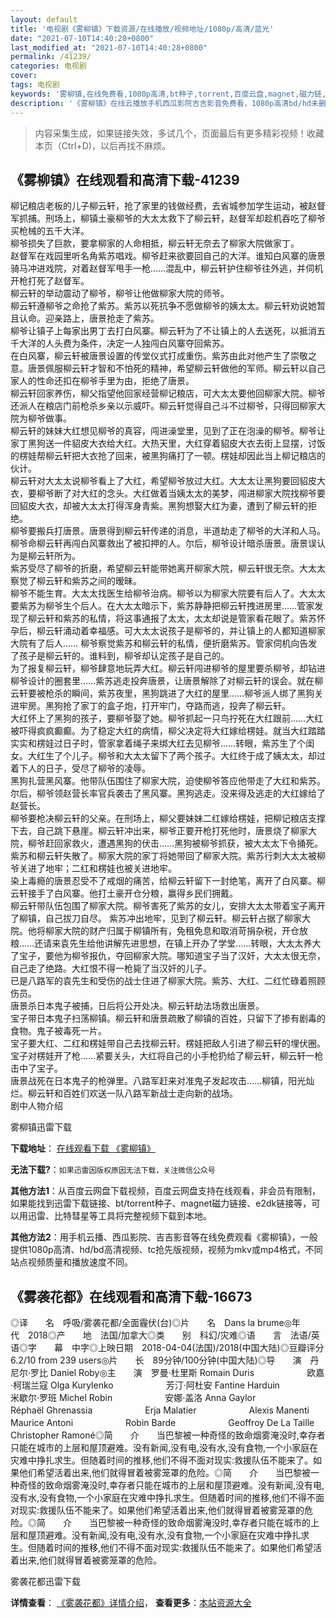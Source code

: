 ```yaml
---
layout: default
title: '电视剧《雾柳镇》下载资源/在线播放/视频地址/1080p/高清/蓝光'
date: "2021-07-10T14:40:28+0800"
last_modified_at: "2021-07-10T14:40:28+0800"
permalink: /41239/
categories: 电视剧
cover:
tags: 电视剧
keywords: '雾柳镇,在线免费看,1080p高清,bt种子,torrent,百度云盘,magnet,磁力链,迅雷下载资源'
description: '《雾柳镇》在线云播放手机西瓜影院吉吉影音免费看，1080p高清bd/hd未删减完整版和tc抢先枪版，mkv/mp4格式，附带bt/torrent种子、magnet/磁力链、百度云盘、网盘资源迅雷下载链接'
---
```


>内容采集生成，如果链接失效，多试几个，页面最后有更多精彩视频！收藏本页（Ctrl+D)，以后再找不麻烦。


## 《雾柳镇》在线观看和高清下载-41239

柳记粮店老板的儿子柳云轩，抢了家里的钱做经费，去省城参加学生运动，被赵督军抓捕。刑场上，柳镇土豪柳爷的大太太救下了柳云轩，赵督军却趁机吞吃了柳爷买枪械的五千大洋。<br />柳爷损失了巨款，要拿柳家的人命相抵，柳云轩无奈去了柳家大院做家丁。<br />赵督军在戏园里听名角紫苏唱戏。柳爷赶来欲要回自己的大洋。谁知白风寨的唐景骑马冲进戏院，对着赵督军甩手一枪&hellip;…混乱中，柳云轩护住柳爷往外逃，并伺机开枪打死了赵督军。<br />柳云轩的举动震动了柳爷，柳爷让他做柳家大院的师爷。<br />柳云轩遵柳爷之命抢了紫苏。紫苏以死抗争不愿做柳爷的姨太太。柳云轩劝说她暂且认命。迎亲路上，唐景抢走了紫苏。<br />柳爷让镇子上每家出男丁去打白风寨。柳云轩为了不让镇上的人去送死，以抵消五千大洋的人头费为条件，决定一人独闯白风寨夺回紫苏。<br />在白风寨，柳云轩被唐景设置的传堂仪式打成重伤。紫苏由此对他产生了崇敬之意。唐景佩服柳云轩才智和不怕死的精神，希望柳云轩做他的军师。柳云轩以自己家人的性命还扣在柳爷手里为由，拒绝了唐景。<br />柳云轩回家养伤，柳父指望他回家经营柳记粮店，可大太太要他回柳家大院。柳爷还派人在粮店门前枪杀乡亲以示威吓。柳云轩觉得自己斗不过柳爷，只得回柳家大院为柳爷做事。<br />柳云轩的妹妹大红想见柳爷的真容，闯进澡堂里，见到了正在泡澡的柳爷。柳爷让家丁黑狗送一件貂皮大衣给大红。大热天里，大红穿着貂皮大衣去街上显摆，讨饭的楞娃帮柳云轩把大衣抢了回来，被黑狗痛打了一顿。楞娃却因此当上柳记粮店的伙计。<br />柳云轩对大太太说柳爷看上了大红，希望柳爷放过大红。大太太让黑狗要回貂皮大衣，要柳爷断了对大红的念头。大红做着当姨太太的美梦，闯进柳家大院找柳爷要回貂皮大衣，却被大太太打得浑身青紫。黑狗想娶大红为妻，遭到了柳云轩的拒绝。<br />柳爷要搬兵打唐景。唐景得到柳云轩传递的消息，半道劫走了柳爷的大洋和人马。柳爷命柳云轩再闯白风寨救出了被扣押的人。尔后，柳爷设计暗杀唐景。唐景误认为是柳云轩所为。<br />紫苏受尽了柳爷的折磨，希望柳云轩能带她离开柳家大院，柳云轩很无奈。大太太察觉了柳云轩和紫苏之间的暧昧。<br />柳爷不能生育。大太太找医生给柳爷治病。柳爷以为柳家大院要有后人了。大太太要紫苏为柳爷生个后人。在大太太暗示下，紫苏静静把柳云轩拽进房里&hellip;…管家发现了柳云轩和紫苏的私情，将这事通报了太太，太太却说是管家看花眼了。紫苏怀孕后，柳云轩涌动着幸福感。可大太太说孩子是柳爷的，并让镇上的人都知道柳家大院有了后人…… 柳爷察觉紫苏和柳云轩的私情，便折磨紫苏。管家伺机向告发了孩子是柳云轩的。谁料到，柳爷却认定孩子是自己的。<br />为了报复柳云轩，柳爷肆意地玩弄大红。柳云轩闯进柳爷的屋里要杀柳爷，却钻进柳爷设计的圈套里……紫苏逃走投奔唐景，让唐景解除了对柳云轩的误会。就在柳云轩要被枪杀的瞬间，紫苏夜里，黑狗跳进了大红的屋里&hellip;…柳爷派人绑了黑狗关进牢房。黑狗抢了家丁的盒子炮，打开牢门，夺路而逃，投奔了柳云轩。<br />大红怀上了黑狗的孩子，要柳爷娶了她。柳爷抓起一只鸟拧死在大红跟前&hellip;…大红被吓得疯疯癫癫。为了稳定大红的病情，柳父决定将大红嫁给楞娃。就当大红踏踏实实和楞娃过日子时，管家拿着绳子来绑大红去见柳爷……转眼，紫苏生了个闺女。大红生了个儿子。柳爷和大太太留下了两个孩子。大红终于成了姨太太，却过着下人的日子，受尽了柳爷的凌辱。<br />黑狗扎营黑风寨。他带队伍围住了柳家大院，迫使柳爷答应他带走了大红和紫苏。尔后，柳爷领赵营长率官兵袭击了黑风寨。黑狗逃走。没来得及逃走的大红嫁给了赵营长。<br />柳爷要枪决柳云轩的父亲。在刑场上，柳父要妹妹二红嫁给楞娃，把柳记粮店支撑下去，自己跳下悬崖。柳云轩冲出来，柳爷正要开枪打死他时，唐景烧了柳家大院，柳爷赶回家救火，遭遇黑狗的伏击……黑狗被柳爷抓获，被大太太下令捅死。<br />紫苏和柳云轩失散了。柳家大院的家丁将她带回了柳家大院。紫苏行刺大太太被柳爷关进了地牢；二红和楞娃也被关进地牢。<br />染上毒瘾的唐景忍受不了戒烟的痛苦，给柳云轩留下一封绝笔，离开了白风寨。柳云轩接手了白风寨。他打土豪开仓分粮，赢得乡民们拥戴。<br />柳云轩带队伍包围了柳家大院。柳爷害死了紫苏的女儿，安排大太太带着宝子离开了柳镇，自己拔刀自尽。 紫苏冲出地牢，见到了柳云轩。柳云轩占据了柳家大院。他将柳家大院的财产归属于柳镇所有，免租免息和取消苛捐杂税，开仓放粮&hellip;…还请来袁先生给他讲解先进思想，在镇上开办了学堂……转眼，大太太养大了宝子，要他为柳爷报仇，夺回柳家大院。哪知道宝子当了汉奸，大太太很无奈，自己走了绝路。大红恨不得一枪毙了当汉奸的儿子。<br />已是八路军的袁先生和受伤的战士住进了柳家大院。紫苏、大红、二红忙碌着照顾伤员。<br />唐景杀日本鬼子被捕，日后将公开处决。柳云轩劫法场救出唐景。<br />宝子带日本鬼子扫荡柳镇。柳云轩和唐景疏散了柳镇的百姓，只留下了掺有剧毒的食物。鬼子被毒死一片。<br />宝子要大红、二红和楞娃带自己去找柳云轩。楞娃把敌人引进了柳云轩的埋伏圈。宝子对楞娃开了枪……紧要关头，大红将自己的小手枪扔给了柳云轩，柳云轩一枪击中了宝子。<br />唐景战死在日本鬼子的枪弹里。八路军赶来对准鬼子发起攻击……柳镇，阳光灿烂。柳云轩和百姓们欢送一队八路军新战士走向新的战场。<br />剧中人物介绍


雾柳镇迅雷下载

**下载地址**： [在线观看下载 《雾柳镇》](https://www.993dy.com//vod-detail-id-11073.html) 


**无法下载?**：`如果迅雷因版权原因无法下载，关注微信公众号 `

**其他方法1**：从百度云网盘下载视频，百度云网盘支持在线观看，非会员有限制，如果能找到迅雷下载链接、bt/torrent种子、magnet磁力链接、e2dk链接等，可以用迅雷、比特彗星等工具将完整视频下载到本地。

**其他方法2**：用手机云播、西瓜影院、吉吉影音等在线免费观看《雾柳镇》，一般提供1080p高清、hd/bd高清视频、tc抢先版视频，视频为mkv或mp4格式，不同站点视频质量和播放速度不同。


## 《雾袭花都》在线观看和高清下载-16673

◎译　　名　呼吸/雾袭花都/全面霾伏(台)◎片　　名　Dans la brume◎年　　代　2018◎产　　地　法国/加拿大◎类　　别　科幻/灾难◎语　　言　法语/英语◎字　　幕　中字◎上映日期　2018-04-04(法国)/2018(中国大陆)◎豆瓣评分　6.2/10 from 239 users◎片　　长　89分钟/100分钟(中国大陆)◎导　　演　丹尼尔·罗比 Daniel Roby◎主　　演　罗曼·杜里斯 Romain Duris　　　　　　欧嘉·柯瑞兰寇 Olga Kurylenko　　　　　　芳汀·阿杜安 Fantine Harduin　　　　　　米歇尔·罗班 Michel Robin　　　　　　安娜·盖洛 Anna Gaylor　　　　　　Réphaël Ghrenassia　　　　　　Erja Malatier　　　　　　Alexis Manenti　　　　　　Maurice Antoni　　　　　　Robin Barde　　　　　　Geoffroy De La Taille　　　　　　Christopher Ramoné◎简　　介　　当巴黎被一种奇怪的致命烟雾淹没时,幸存者只能在城市的上层和屋顶避难。没有新闻,没有电,没有水,没有食物,一个小家庭在灾难中挣扎求生。但随着时间的推移,他们不得不面对现实:救援队伍不能来了。如果他们希望活着出来,他们就得冒着被雾笼罩的危险。◎简　　介　　当巴黎被一种奇怪的致命烟雾淹没时,幸存者只能在城市的上层和屋顶避难。没有新闻,没有电,没有水,没有食物,一个小家庭在灾难中挣扎求生。但随着时间的推移,他们不得不面对现实:救援队伍不能来了。如果他们希望活着出来,他们就得冒着被雾笼罩的危险。◎简　　介　　当巴黎被一种奇怪的致命烟雾淹没时,幸存者只能在城市的上层和屋顶避难。没有新闻,没有电,没有水,没有食物,一个小家庭在灾难中挣扎求生。但随着时间的推移,他们不得不面对现实:救援队伍不能来了。如果他们希望活着出来,他们就得冒着被雾笼罩的危险。


雾袭花都迅雷下载

**详情查看**： [《雾袭花都》详情介绍](/movie/16673/)， **查看更多**：[本站资源大全](/movie/t/all/)

